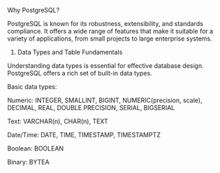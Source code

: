 Why PostgreSQL?

PostgreSQL is known for its robustness, extensibility, and standards compliance. It offers a wide range of features that make it suitable for a variety of applications, from small projects to large enterprise systems.

1. Data Types and Table Fundamentals

Understanding data types is essential for effective database design. PostgreSQL offers a rich set of built-in data types.

Basic data types:

  Numeric: INTEGER, SMALLINT, BIGINT, NUMERIC(precision, scale), DECIMAL, REAL, DOUBLE PRECISION, SERIAL, BIGSERIAL

  Text: VARCHAR(n), CHAR(n), TEXT

  Date/Time: DATE, TIME, TIMESTAMP, TIMESTAMPTZ

  Boolean: BOOLEAN

  Binary: BYTEA

